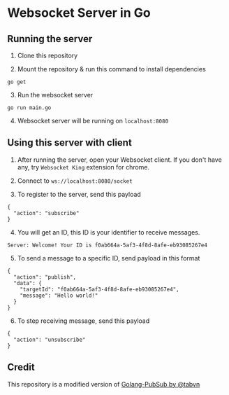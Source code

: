 # Websocket Server in Go

## Running the server
1. Clone this repository

2. Mount the repository & run this command to install dependencies
```
go get
```

3. Run the websocket server
```
go run main.go
```

4. Websocket server will be running on `localhost:8080`

## Using this server with client
1. After running the server, open your Websocket client. If you don't have any, try `Websocket King` extension for chrome.

2. Connect to `ws://localhost:8080/socket`

3. To register to the server, send this payload
```
{
  "action": "subscribe"
}
```

4. You will get an ID, this ID is your identifier to receive messages.
```
Server: Welcome! Your ID is f0ab664a-5af3-4f8d-8afe-eb93085267e4
```

5. To send a message to a specific ID, send payload in this format
```
{
  "action": "publish",
  "data": {
    "targetId": "f0ab664a-5af3-4f8d-8afe-eb93085267e4",
    "message": "Hello world!"
  }
}
```

6. To step receiving message, send this payload
```
{
  "action": "unsubscribe"
}
```

## Credit
This repository is a modified version of [Golang-PubSub by @tabvn](https://github.com/tabvn/golang-pubsub-youtube)